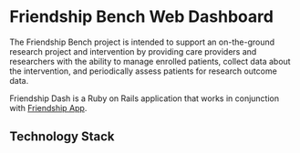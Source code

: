 Friendship Bench Web Dashboard
==========================
The Friendship Bench project is intended to support an on-the-ground research project and intervention by providing care providers and researchers with the ability to manage enrolled patients, collect data about the intervention, and periodically assess patients for research outcome data.

Friendship Dash is a Ruby on Rails application that works in conjunction with [Friendship App](https://github.com/cbitstech/friendship_app).

## Technology Stack
